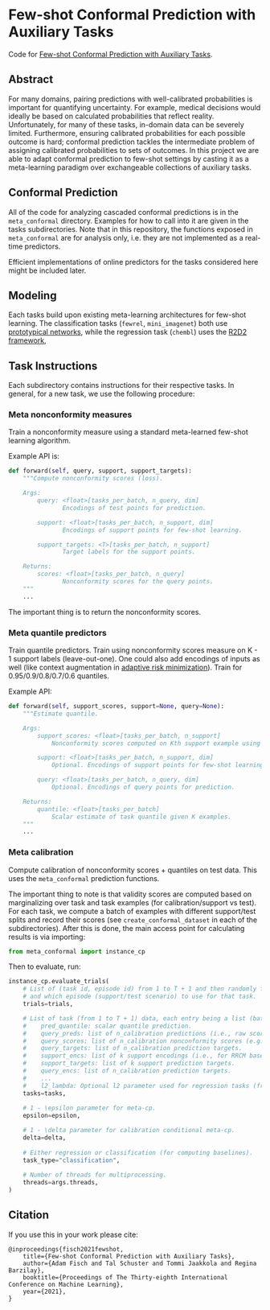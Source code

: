 # Few-shot Conformal Prediction with Auxiliary Tasks

Code for [Few-shot Conformal Prediction with Auxiliary Tasks](https://arxiv.org/abs/2102.08898).

## Abstract

For many domains, pairing predictions with well-calibrated probabilities is important for quantifying uncertainty. For example, medical decisions would ideally be based on calculated probabilities that reflect reality. Unfortunately, for many of these tasks, in-domain data can be severely limited. Furthermore, ensuring calibrated probabilities for each possible outcome is hard; conformal prediction tackles the intermediate problem of assigning calibrated probabilities to sets of outcomes. In this project we are able to adapt conformal prediction to few-shot settings by casting it as a meta-learning paradigm over exchangeable collections of auxiliary tasks.

## Conformal Prediction
All of the code for analyzing cascaded conformal predictions is in the `meta_conformal` directory. Examples for how to call into it are given in the tasks subdirectories. Note that in this repository, the functions exposed in `meta_conformal` are for analysis only, i.e. they are not implemented as a real-time predictors.

Efficient implementations of online predictors for the tasks considered here might be included later.

## Modeling

Each tasks build upon existing meta-learning architectures for few-shot learning. The classification tasks (`fewrel`, `mini_imagenet`) both use [prototypical networks](https://arxiv.org/abs/1703.05175), while the regression task (`chembl`) uses the [R2D2 framework](https://openreview.net/forum?id=HyxnZh0ct7),

## Task Instructions

Each subdirectory contains instructions for their respective tasks. In general, for a new task, we use the following procedure:

### Meta nonconformity measures
Train a nonconformity measure using a standard meta-learned few-shot learning algorithm.

Example API is:

```python
def forward(self, query, support, support_targets):
    """Compute nonconformity scores (loss).

    Args:
        query: <float>[tasks_per_batch, n_query, dim]
               Encodings of test points for prediction.

        support: <float>[tasks_per_batch, n_support, dim]
               Encodings of support points for few-shot learning.

        support_targets: <T>[tasks_per_batch, n_support]
               Target labels for the support points.

    Returns:
        scores: <float>[tasks_per_batch, n_query]
               Nonconformity scores for the query points.
    """
    ...
```

The important thing is to return the nonconformity scores.

### Meta quantile predictors
Train quantile predictors. Train using nonconformity scores measure on K - 1 support labels (leave-out-one). One could also add encodings of inputs as well (like context augmentation in [adaptive risk minimization](https://arxiv.org/abs/2007.02931)). Train for 0.95/0.9/0.8/0.7/0.6 quantiles.

Example API:

```python
def forward(self, support_scores, support=None, query=None):
    """Estimate quantile.

    Args:
        support_scores: <float>[tasks_per_batch, n_support]
            Nonconformity scores computed on Kth support example using the other K-1 examples.

        support: <float>[tasks_per_batch, n_support, dim]
            Optional. Encodings of support points for few-shot learning.

        query: <float>[tasks_per_batch, n_query, dim]
            Optional. Encodings of query points for prediction.

    Returns:
        quantile: <float>[tasks_per_batch]
            Scalar estimate of task quantile given K examples.
    """
    ...
```

### Meta calibration
Compute calibration of nonconformity scores + quantiles on test data. This uses the `meta_conformal` prediction functions.

The important thing to note is that validity scores are computed based on marginalizing over task and task examples (for calibration/support vs test). For each task, we compute a batch of examples with different support/test splits and record their scores (see `create_conformal_dataset` in each of the subdirectories). After this is done, the main access point for calculating results is via importing:

```python
from meta_conformal import instance_cp
```

Then to evaluate, run:

```python
instance_cp.evaluate_trials(
    # List of (task id, episode id) from 1 to T + 1 and then randomly from 1 to m_i determining the order of tasks, 
    # and which episode (support/test scenario) to use for that task.
    trials=trials,

    # List of task (from 1 to T + 1) data, each entry being a list (batch) of dictionaries, each containing:
    #    pred_quantile: scalar quantile prediction.
    #    query_preds: list of n_calibration predictions (i.e., raw score).
    #    query_scores: list of n_calibration nonconformity scores (e.g., |target - raw score| for regression).
    #    query_targets: list of n_calibration prediction targets.
    #    support_encs: list of k support encodings (i.e., for RRCM baseline prediction).
    #    support_targets: list of k support prediction targets.
    #    query_encs: list of n_calibration prediction targets.
    #    ...
    #    l2_lambda: Optional l2 parameter used for regression tasks (from R2D2).
    tasks=tasks,
    
    # 1 - \epsilon parameter for meta-cp.
    epsilon=epsilon,

    # 1 - \delta parameter for calibration conditional meta-cp.
    delta=delta,
    
    # Either regression or classification (for computing baselines).
    task_type="classification",
    
    # Number of threads for multiprocessing.
    threads=args.threads,
)
```

## Citation

If you use this in your work please cite:

```
@inproceedings{fisch2021fewshot,
    title={Few-shot Conformal Prediction with Auxiliary Tasks},
    author={Adam Fisch and Tal Schuster and Tommi Jaakkola and Regina Barzilay},
    booktitle={Proceedings of The Thirty-eighth International Conference on Machine Learning},
    year={2021},
}
```
    
